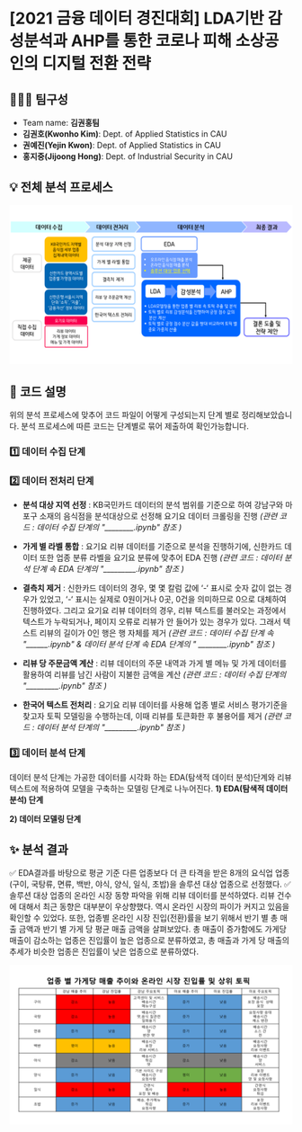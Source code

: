 # [2021 금융 데이터 경진대회]  LDA기반 감성분석과 AHP를 통한 코로나 피해 소상공인의 디지털 전환 전략


## 👩‍👦‍👦 팀구성
- Team name: **김권홍팀**
- **김권호(Kwonho Kim)**: Dept. of Applied Statistics in CAU      
- **권예진(Yejin Kwon)**: Dept. of Applied Statistics in CAU   
- **홍지중(Jijoong Hong)**:  Dept. of Industrial Security in CAU   


## 💡 전체 분석 프로세스
![프로세스 사진.png](https://github.com/Becky-Kwon/Kim-Kwon-Hong/blob/master/%EC%9D%B4%EB%AF%B8%EC%A7%80/%ED%94%84%EB%A1%9C%EC%84%B8%EC%8A%A4%20%EC%82%AC%EC%A7%84.png?raw=true)


## 👀 코드 설명
위의 분석 프로세스에 맞추어 코드 파일이 어떻게 구성되는지 단계 별로 정리해보았습니다. 분석 프로세스에 따른 코드는 단계별로 묶어 제출하여 확인가능합니다.
 
###  1️⃣ 데이터 수집 단계




###  2️⃣ 데이터 전처리 단계
 - **분석 대상 지역 선정** 
 : KB국민카드 데이터의 분석 범위를 기준으로 하여 강남구와 마포구 소재의 음식점을 분석대상으로 선정해 요기요 데이터 크롤링을 진행
 *(관련 코드 : 데이터 수집 단계의 "________.ipynb" 참조 )*
 
- **가게 별 라벨 통합**
: 요기요 리뷰 데이터를  기준으로  분석을  진행하기에, 신한카드  데이터  또한  업종  분류  라벨을  요기요  분류에  맞추어 EDA 진행
 *(관련 코드 : 데이터 	분석 단계 속  EDA 단계의 "_________.ipynb" 참조 )*
 
- **결측치 제거**
: 신한카드 데이터의 경우,  몇 몇 칼럼  값에 ‘-‘ 표시로  숫자  값이  없는  경우가 있었고, ‘-‘ 표시는  실제로 0원이거나 0곳, 0건을  의미하므로 0으로  대체하여  진행하였다. 그리고 요기요 리뷰 데이터의 경우, 리뷰  텍스트를  불러오는  과정에서  텍스트가  누락되거나, 페이지  오류로  리뷰가  안  들어가  있는  경우가  있다. 그래서  텍스트  리뷰의  길이가 0인  행은  행  자체를  제거
 *(관련 코드 : 데이터 수집 단계 속 "______.ipynb" & 데이터 분석 단계 속  EDA 단계의 "       ________.ipynb" 참조 )*

- **리뷰 당 주문금액 계산**
: 리뷰  데이터의  주문  내역과  가게  별  메뉴  및  가게  데이터를  활용하여  리뷰를  남긴  사람이  지불한  금액을  계산
 *(관련 코드 : 데이터 수집 단계의 "_________.ipynb" 참조 )*

- **한국어 텍스트 전처리**
: 요기요  리뷰  데이터를  사용해  업종  별로  서비스  평가기준을  찾고자  토픽  모델링을  수행하는데, 이때  리뷰를  토큰화한  후  불용어를  제거
*(관련 코드 : 데이터 분석 단계의 "_________.ipynb" 참조 )*


###  3️⃣ 데이터 분석 단계
데이터 분석 단계는 가공한 데이터를 시각화 하는 EDA(탐색적 데이터 분석)단계와 리뷰 텍스트에 적용하여 모델을 구축하는 모델링 단계로 나누어진다.
**1) EDA(탐색적 데이터 분석) 단계**
 

**2) 데이터 모델링 단계**




## ✨ 분석 결과
✅ EDA결과를 바탕으로 평균 기준 다른 업종보다 더 큰 타격을 받은 8개의 요식업 업종(구이, 국탕류, 면류, 백반, 야식, 양식, 일식, 초밥)을 솔루션 대상 업종으로 선정했다. 
✅ 솔루션 대상 업종의 온라인 시장 동향 파악을 위해 리뷰 데이터를 분석하였다. 리뷰 건수에 대해서 최근 동향은 대부분이 우상향했다. 역시 온라인 시장의 파이가 커지고 있음을 확인할 수 있었다. 또한, 업종별 온라인 시장 진입(전환)률을 보기 위해서 반기 별 총 매출 금액과 반기 별 가게 당 평균 매출 금액을 살펴보았다. 총 매출이 증가함에도 가게당 매출이 감소하는 업종은 진입률이 높은 업종으로 분류하였고, 총 매출과 가게 당 매출의 추세가 비슷한 업종은 진입률이 낮은 업종으로 분류하였다.

![분석결과.png](https://github.com/Becky-Kwon/Kim-Kwon-Hong/blob/master/%EC%9D%B4%EB%AF%B8%EC%A7%80/%EB%B6%84%EC%84%9D%EA%B2%B0%EA%B3%BC.png?raw=true)




